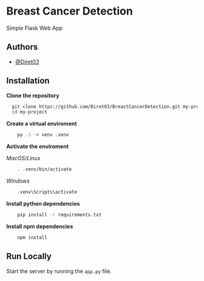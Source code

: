 
# Breast Cancer Detection

Simple Flask Web App




## Authors

- [@Diret03](https://github.com/Diret03/)


## Installation

**Clone the repository**

```bash
  git clone https://github.com/Diret03/BreastCancerDetection.git my-project
  cd my-project
```

**Create a virtual enviroment**
```bash
    py -3 -m venv .venv
```

**Activate the enviroment**

*MacOS/Linux*
```bash
    . .venv/bin/activate
 ```

*Windows*
```bash
    .venv\Scripts\activate
```

**Install python dependencies**
```bash
    pip install -r requirements.txt
```

**Install npm dependencies**

```bash
    npm install
```
## Run Locally


Start the server by running the `app.py` file.


